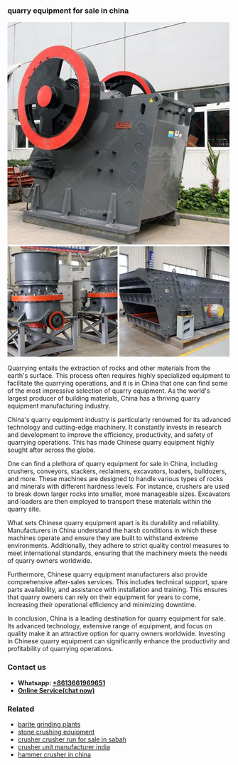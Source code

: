 <h3>quarry equipment for sale in china</h3><img src='1708408483.jpg' alt=''><p>Quarrying entails the extraction of rocks and other materials from the earth's surface. This process often requires highly specialized equipment to facilitate the quarrying operations, and it is in China that one can find some of the most impressive selection of quarry equipment. As the world's largest producer of building materials, China has a thriving quarry equipment manufacturing industry.</p><p>China's quarry equipment industry is particularly renowned for its advanced technology and cutting-edge machinery. It constantly invests in research and development to improve the efficiency, productivity, and safety of quarrying operations. This has made Chinese quarry equipment highly sought after across the globe.</p><p>One can find a plethora of quarry equipment for sale in China, including crushers, conveyors, stackers, reclaimers, excavators, loaders, bulldozers, and more. These machines are designed to handle various types of rocks and minerals with different hardness levels. For instance, crushers are used to break down larger rocks into smaller, more manageable sizes. Excavators and loaders are then employed to transport these materials within the quarry site.</p><p>What sets Chinese quarry equipment apart is its durability and reliability. Manufacturers in China understand the harsh conditions in which these machines operate and ensure they are built to withstand extreme environments. Additionally, they adhere to strict quality control measures to meet international standards, ensuring that the machinery meets the needs of quarry owners worldwide.</p><p>Furthermore, Chinese quarry equipment manufacturers also provide comprehensive after-sales services. This includes technical support, spare parts availability, and assistance with installation and training. This ensures that quarry owners can rely on their equipment for years to come, increasing their operational efficiency and minimizing downtime.</p><p>In conclusion, China is a leading destination for quarry equipment for sale. Its advanced technology, extensive range of equipment, and focus on quality make it an attractive option for quarry owners worldwide. Investing in Chinese quarry equipment can significantly enhance the productivity and profitability of quarrying operations.</p><h3>Contact us</h3><ul><li><strong>Whatsapp:&nbsp;<a href="https://wa.me/8613661969651">+8613661969651</a></strong></li><li><a href="https://swt.shibang-china.com/?git&amp;zhl&amp;quarry equipment for sale in china"><strong>Online Service(chat now)</strong></a></li></ul><h3>Related</h3><ul><li><a href='barite grinding plants.md'>barite grinding plants</a></li><li><a href='stone crushing equipment.md'>stone crushing equipment</a></li><li><a href='crusher crusher run for sale in sabah.md'>crusher crusher run for sale in sabah</a></li><li><a href='crusher unit manufacturer india.md'>crusher unit manufacturer india</a></li><li><a href='hammer crusher in china.md'>hammer crusher in china</a></li></ul>